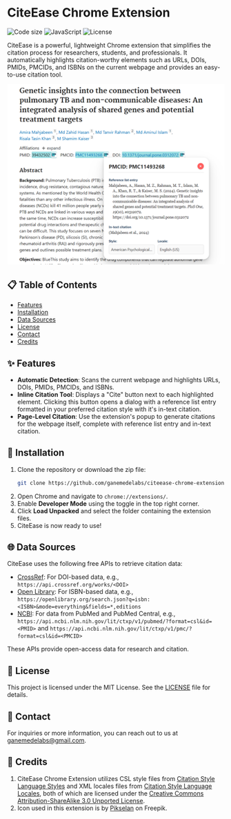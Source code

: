 # CiteEase Chrome Extension

![Code size](https://custom-icon-badges.demolab.com/github/languages/code-size/ganemedelabs/citeease-chrome-extension?logo=file-code&logoColor=white)
![JavaScript](https://custom-icon-badges.demolab.com/badge/JavaScript-Vanilla-F7DF1E.svg?logo=javascript&logoColor=white)
![License](https://custom-icon-badges.demolab.com/github/license/ganemedelabs/citeease-chrome-extension?logo=law)

CiteEase is a powerful, lightweight Chrome extension that simplifies the citation process for researchers, students, and professionals. It automatically highlights citation-worthy elements such as URLs, DOIs, PMIDs, PMCIDs, and ISBNs on the current webpage and provides an easy-to-use citation tool.

![Screenshot](static/images/screenshot.png)

## 📋 Table of Contents

- [Features](#-features)
- [Installation](#-installation)
- [Data Sources](#-data-sources)
- [License](#-license)
- [Contact](#-contact)
- [Credits](#-credits)

## ✨ Features

- **Automatic Detection**: Scans the current webpage and highlights URLs, DOIs, PMIDs, PMCIDs, and ISBNs.
- **Inline Citation Tool**: Displays a "Cite" button next to each highlighted element. Clicking this button opens a dialog with a reference list entry formatted in your preferred citation style with it's in-text citation.
- **Page-Level Citation**: Use the extension's popup to generate citations for the webpage itself, complete with reference list entry and in-text citation.

## 🔧 Installation

1. Clone the repository or download the zip file:
    ```bash
    git clone https://github.com/ganemedelabs/citeease-chrome-extension.git
    ```
2. Open Chrome and navigate to `chrome://extensions/`.
3. Enable **Developer Mode** using the toggle in the top right corner.
4. Click **Load Unpacked** and select the folder containing the extension files.
5. CiteEase is now ready to use!

## 🌐 Data Sources

CiteEase uses the following free APIs to retrieve citation data:

- [CrossRef](https://www.crossref.org/documentation/retrieve-metadata/rest-api/): For DOI-based data, e.g., `https://api.crossref.org/works/<DOI>`
- [Open Library](https://openlibrary.org/developers/api): For ISBN-based data, e.g., `https://openlibrary.org/search.json?q=isbn:<ISBN>&mode=everything&fields=*,editions`
- [NCBI](https://api.ncbi.nlm.nih.gov/lit/ctxp/): For data from PubMed and PubMed Central, e.g., `https://api.ncbi.nlm.nih.gov/lit/ctxp/v1/pubmed/?format=csl&id=<PMID>` and `https://api.ncbi.nlm.nih.gov/lit/ctxp/v1/pmc/?format=csl&id=<PMCID>`

These APIs provide open-access data for research and citation.

## 📜 License

This project is licensed under the MIT License. See the [LICENSE](LICENSE) file for details.

## 📧 Contact

For inquiries or more information, you can reach out to us at [ganemedelabs@gmail.com](mailto:ganemedelabs@gmail.com).

## 🙏 Credits

1. CiteEase Chrome Extension utilizes CSL style files from [Citation Style Language Styles](https://github.com/citation-style-language/styles) and XML locales files from [Citation Style Language Locales](https://github.com/citation-style-language/locales), both of which are licensed under the [Creative Commons Attribution-ShareAlike 3.0 Unported License](https://creativecommons.org/licenses/by-sa/3.0/).
2. Icon used in this extension is by [Pikselan](https://www.freepik.com/icon/science_15060166) on Freepik.
